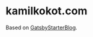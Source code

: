 # kamilkokot.com

Based on [GatsbyStarterBlog].

[GatsbyStarterBlog]: https://github.com/gatsbyjs/gatsby-starter-blog.

